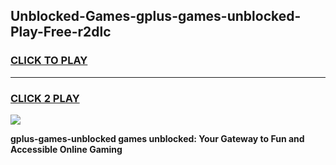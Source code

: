 
## Unblocked-Games-gplus-games-unblocked-Play-Free-r2dlc
<h3>
<a href="https://premium76.site?title=gplus-games-unblocked&ref=10A">CLICK TO PLAY</a></h3>
<hr>

<h3>
<a href="https://premium76.site?title=gplus-games-unblocked&ref=10A">CLICK 2 PLAY</a>
  
</h3>

<a href="https://premium76.site?title=gplus-games-unblocked&ref=10A"><img src="https://clearcache.store/games.png"></a>


**gplus-games-unblocked games unblocked: Your Gateway to Fun and Accessible Online Gaming**
